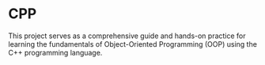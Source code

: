 # CPP
This project serves as a comprehensive guide and hands-on practice for learning the fundamentals of Object-Oriented Programming (OOP) using the C++ programming language.
